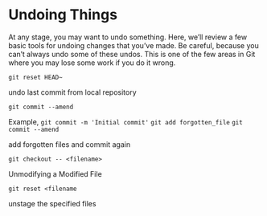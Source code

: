# Undoing Things

At any stage, you may want to undo something. Here, we’ll review a few basic tools for undoing
changes that you’ve made. Be careful, because you can’t always undo some of these undos. This is
one of the few areas in Git where you may lose some work if you do it wrong.

`git reset HEAD~`

undo last commit from local repository

`git commit --amend`

Example, `git commit -m 'Initial commit'`
`git add forgotten_file`
`git commit --amend`

add forgotten files and commit again

`git checkout -- <filename>`

Unmodifying a Modified File

`git reset <filename`

unstage the specified files
